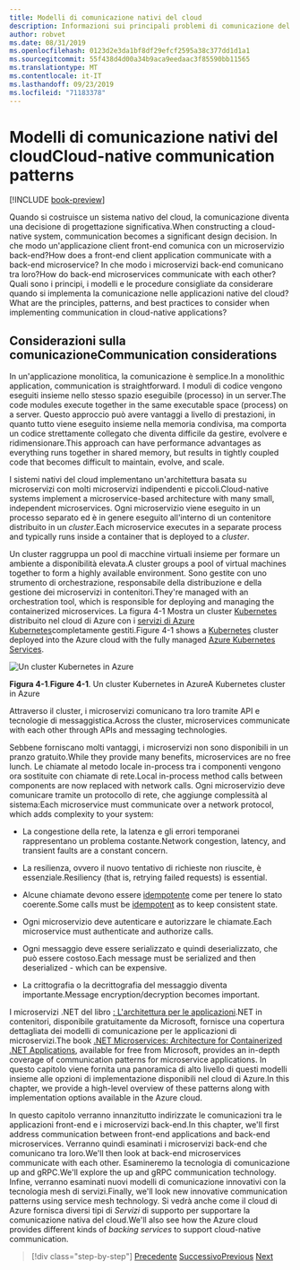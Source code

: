 ```yaml
---
title: Modelli di comunicazione nativi del cloud
description: Informazioni sui principali problemi di comunicazione del servizio nelle applicazioni native del cloud
author: robvet
ms.date: 08/31/2019
ms.openlocfilehash: 0123d2e3da1bf8df29efcf2595a38c377dd1d1a1
ms.sourcegitcommit: 55f438d4d00a34b9aca9eedaac3f85590bb11565
ms.translationtype: MT
ms.contentlocale: it-IT
ms.lasthandoff: 09/23/2019
ms.locfileid: "71183378"
---
```

# <a name="cloud-native-communication-patterns"></a><span data-ttu-id="c4ddb-103">Modelli di comunicazione nativi del cloud</span><span class="sxs-lookup"><span data-stu-id="c4ddb-103">Cloud-native communication patterns</span></span>

[!INCLUDE [book-preview](../../../includes/book-preview.md)]

<span data-ttu-id="c4ddb-104">Quando si costruisce un sistema nativo del cloud, la comunicazione diventa una decisione di progettazione significativa.</span><span class="sxs-lookup"><span data-stu-id="c4ddb-104">When constructing a cloud-native system, communication becomes a significant design decision.</span></span> <span data-ttu-id="c4ddb-105">In che modo un'applicazione client front-end comunica con un microservizio back-end?</span><span class="sxs-lookup"><span data-stu-id="c4ddb-105">How does a front-end client application communicate with a back-end microservice?</span></span> <span data-ttu-id="c4ddb-106">In che modo i microservizi back-end comunicano tra loro?</span><span class="sxs-lookup"><span data-stu-id="c4ddb-106">How do back-end microservices communicate with each other?</span></span> <span data-ttu-id="c4ddb-107">Quali sono i principi, i modelli e le procedure consigliate da considerare quando si implementa la comunicazione nelle applicazioni native del cloud?</span><span class="sxs-lookup"><span data-stu-id="c4ddb-107">What are the principles, patterns, and best practices to consider when implementing communication in cloud-native applications?</span></span>

## <a name="communication-considerations"></a><span data-ttu-id="c4ddb-108">Considerazioni sulla comunicazione</span><span class="sxs-lookup"><span data-stu-id="c4ddb-108">Communication considerations</span></span>

<span data-ttu-id="c4ddb-109">In un'applicazione monolitica, la comunicazione è semplice.</span><span class="sxs-lookup"><span data-stu-id="c4ddb-109">In a monolithic application, communication is straightforward.</span></span> <span data-ttu-id="c4ddb-110">I moduli di codice vengono eseguiti insieme nello stesso spazio eseguibile (processo) in un server.</span><span class="sxs-lookup"><span data-stu-id="c4ddb-110">The code modules execute together in the same executable space (process) on a server.</span></span> <span data-ttu-id="c4ddb-111">Questo approccio può avere vantaggi a livello di prestazioni, in quanto tutto viene eseguito insieme nella memoria condivisa, ma comporta un codice strettamente collegato che diventa difficile da gestire, evolvere e ridimensionare.</span><span class="sxs-lookup"><span data-stu-id="c4ddb-111">This approach can have performance advantages as everything runs together in shared memory, but results in tightly coupled code that becomes difficult to maintain, evolve, and scale.</span></span>

<span data-ttu-id="c4ddb-112">I sistemi nativi del cloud implementano un'architettura basata su microservizi con molti microservizi indipendenti e piccoli.</span><span class="sxs-lookup"><span data-stu-id="c4ddb-112">Cloud-native systems implement a microservice-based architecture with many small, independent microservices.</span></span> <span data-ttu-id="c4ddb-113">Ogni microservizio viene eseguito in un processo separato ed è in genere eseguito all'interno di un contenitore distribuito in un *cluster*.</span><span class="sxs-lookup"><span data-stu-id="c4ddb-113">Each microservice executes in a separate process and typically runs inside a container that is deployed to a *cluster*.</span></span> 

<span data-ttu-id="c4ddb-114">Un cluster raggruppa un pool di macchine virtuali insieme per formare un ambiente a disponibilità elevata.</span><span class="sxs-lookup"><span data-stu-id="c4ddb-114">A cluster groups a pool of virtual machines together to form a highly available environment.</span></span> <span data-ttu-id="c4ddb-115">Sono gestite con uno strumento di orchestrazione, responsabile della distribuzione e della gestione dei microservizi in contenitori.</span><span class="sxs-lookup"><span data-stu-id="c4ddb-115">They're managed with an orchestration tool, which is responsible for deploying and managing the containerized microservices.</span></span> <span data-ttu-id="c4ddb-116">La figura 4-1 Mostra un cluster [Kubernetes](https://kubernetes.io) distribuito nel cloud di Azure con i [servizi di Azure Kubernetes](https://docs.microsoft.com/azure/aks/intro-kubernetes)completamente gestiti.</span><span class="sxs-lookup"><span data-stu-id="c4ddb-116">Figure 4-1 shows a [Kubernetes](https://kubernetes.io) cluster deployed into the Azure cloud with the fully managed [Azure Kubernetes Services](https://docs.microsoft.com/azure/aks/intro-kubernetes).</span></span>

![Un cluster Kubernetes in Azure](./media/kubernetes-cluster-in-azure.png)

<span data-ttu-id="c4ddb-118">**Figura 4-1**.</span><span class="sxs-lookup"><span data-stu-id="c4ddb-118">**Figure 4-1**.</span></span> <span data-ttu-id="c4ddb-119">Un cluster Kubernetes in Azure</span><span class="sxs-lookup"><span data-stu-id="c4ddb-119">A Kubernetes cluster in Azure</span></span>

<span data-ttu-id="c4ddb-120">Attraverso il cluster, i microservizi comunicano tra loro tramite API e tecnologie di messaggistica.</span><span class="sxs-lookup"><span data-stu-id="c4ddb-120">Across the cluster, microservices communicate with each other through APIs and messaging technologies.</span></span>

<span data-ttu-id="c4ddb-121">Sebbene forniscano molti vantaggi, i microservizi non sono disponibili in un pranzo gratuito.</span><span class="sxs-lookup"><span data-stu-id="c4ddb-121">While they provide many benefits, microservices are no free lunch.</span></span> <span data-ttu-id="c4ddb-122">Le chiamate al metodo locale in-process tra i componenti vengono ora sostituite con chiamate di rete.</span><span class="sxs-lookup"><span data-stu-id="c4ddb-122">Local in-process method calls between components are now replaced with network calls.</span></span> <span data-ttu-id="c4ddb-123">Ogni microservizio deve comunicare tramite un protocollo di rete, che aggiunge complessità al sistema:</span><span class="sxs-lookup"><span data-stu-id="c4ddb-123">Each microservice must communicate over a network protocol, which adds complexity to your system:</span></span>

- <span data-ttu-id="c4ddb-124">La congestione della rete, la latenza e gli errori temporanei rappresentano un problema costante.</span><span class="sxs-lookup"><span data-stu-id="c4ddb-124">Network congestion, latency, and transient faults are a constant concern.</span></span>

- <span data-ttu-id="c4ddb-125">La resilienza, ovvero il nuovo tentativo di richieste non riuscite, è essenziale.</span><span class="sxs-lookup"><span data-stu-id="c4ddb-125">Resiliency (that is, retrying failed requests) is essential.</span></span>

- <span data-ttu-id="c4ddb-126">Alcune chiamate devono essere [idempotente](https://www.restapitutorial.com/lessons/idempotency.html) come per tenere lo stato coerente.</span><span class="sxs-lookup"><span data-stu-id="c4ddb-126">Some calls must be [idempotent](https://www.restapitutorial.com/lessons/idempotency.html) as to keep consistent state.</span></span>

- <span data-ttu-id="c4ddb-127">Ogni microservizio deve autenticare e autorizzare le chiamate.</span><span class="sxs-lookup"><span data-stu-id="c4ddb-127">Each microservice must authenticate and authorize calls.</span></span>

- <span data-ttu-id="c4ddb-128">Ogni messaggio deve essere serializzato e quindi deserializzato, che può essere costoso.</span><span class="sxs-lookup"><span data-stu-id="c4ddb-128">Each message must be serialized and then deserialized - which can be expensive.</span></span>

- <span data-ttu-id="c4ddb-129">La crittografia o la decrittografia del messaggio diventa importante.</span><span class="sxs-lookup"><span data-stu-id="c4ddb-129">Message encryption/decryption becomes important.</span></span>

<span data-ttu-id="c4ddb-130">I microservizi .NET del libro [: L'architettura per le applicazioni](https://docs.microsoft.com/dotnet/standard/microservices-architecture/).NET in contenitori, disponibile gratuitamente da Microsoft, fornisce una copertura dettagliata dei modelli di comunicazione per le applicazioni di microservizi.</span><span class="sxs-lookup"><span data-stu-id="c4ddb-130">The book [.NET Microservices: Architecture for Containerized .NET Applications](https://docs.microsoft.com/dotnet/standard/microservices-architecture/), available for free from Microsoft, provides an in-depth coverage of communication patterns for microservice applications.</span></span> <span data-ttu-id="c4ddb-131">In questo capitolo viene fornita una panoramica di alto livello di questi modelli insieme alle opzioni di implementazione disponibili nel cloud di Azure.</span><span class="sxs-lookup"><span data-stu-id="c4ddb-131">In this chapter, we provide a high-level overview of these patterns along with implementation options available in the Azure cloud.</span></span>

<span data-ttu-id="c4ddb-132">In questo capitolo verranno innanzitutto indirizzate le comunicazioni tra le applicazioni front-end e i microservizi back-end.</span><span class="sxs-lookup"><span data-stu-id="c4ddb-132">In this chapter, we'll first address communication between front-end applications and back-end microservices.</span></span> <span data-ttu-id="c4ddb-133">Verranno quindi esaminati i microservizi back-end che comunicano tra loro.</span><span class="sxs-lookup"><span data-stu-id="c4ddb-133">We'll then look at back-end microservices communicate with each other.</span></span> <span data-ttu-id="c4ddb-134">Esamineremo la tecnologia di comunicazione up and gRPC.</span><span class="sxs-lookup"><span data-stu-id="c4ddb-134">We'll explore the up and gRPC communication technology.</span></span> <span data-ttu-id="c4ddb-135">Infine, verranno esaminati nuovi modelli di comunicazione innovativi con la tecnologia mesh di servizi.</span><span class="sxs-lookup"><span data-stu-id="c4ddb-135">Finally, we'll look new innovative communication patterns using service mesh technology.</span></span> <span data-ttu-id="c4ddb-136">Si vedrà anche come il cloud di Azure fornisca diversi tipi di *Servizi* di supporto per supportare la comunicazione nativa del cloud.</span><span class="sxs-lookup"><span data-stu-id="c4ddb-136">We'll also see how the Azure cloud provides different kinds of *backing services* to support cloud-native communication.</span></span>  


>[!div class="step-by-step"]
><span data-ttu-id="c4ddb-137">[Precedente](other-deployment-options.md)
>[Successivo](front-end-communication.md)</span><span class="sxs-lookup"><span data-stu-id="c4ddb-137">[Previous](other-deployment-options.md)
[Next](front-end-communication.md)</span></span>
